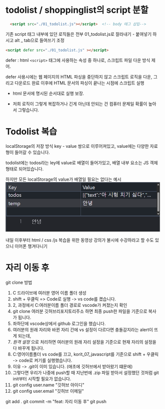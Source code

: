 # todolist / shoppinglist의 script 분할
``` html
  <script src="./01_todolist.js"></script>  <!-- body 태그 삽입-->
```
기존 script 태그 내부에 있던 로직들은 전부 01_todolist.js로 잘라내기 - 붙여넣기 하시고 alt _ tab으로 들여쓰기 조정

``` html
<script defer src="./01_todolist.js" ></script>
```
defer : html `<script>` 태그에 사용하는 속성 중 하나로, 스크립트 파일 다운 방식 제어.

defer 사용시에는 웹 페이지의 HTML 파싱을 중단하지 않고 스크립트 로직을 다운, 그리고 다운로드 완료 이후에 HTML 문서의 파싱이 끝나는 시점에 스크립트 실행

- html 문서에 명시된 순서대로 실행 보장.

- 저희 로직이 그렇게 복잡하거나 긴게 아닌데 안되는 건 컴퓨터 문제일 확률이 높아서 그렇습니다. 

# Todolist 복습
localStorage의 저장 방식
key - value 쌍으로 이루어져있고, value에는 다양한 자료형이 들어갈 수 있습니다.

todolist에는 todos라는 ley에 value로 배열이 들어가있고, 배열 내부 요소는 JS 객체 형태로 되어있습니다.

하지만 모든 localStorage의 value가 배열일 필요는 없다는 예시
![alt.text](./localStorage예시.png)

내일 이후부터 html / css /js 복습을 위한 동영상 강의가 불시에 수강하라고 할 수도 있으니 이어폰 챙겨다니기

# 자리 이동 후
git clone 방법
1. C 드라이브에 여러분 영어 이름 폴더 생성
2. shift + 우클릭 => Code로 실행 -> vs code를 켰습니다.
3. 2, 과정에서 C:여러분이름 폴더 경로로 vscode가 켜졌는지 확인
4. git clone 여러분 깃허브리포지토리주소 하면 최종 push한 파일을 기준으로 복사가 됩니다.
5. 좌하단에 vscode상에서 github 로그인을 했습니다.
  1. 여러분의 원래 자리와 바뀐 자리 간에 vs 설정이 다르다면 충돌감지라는 alert이 뜨게 되는데,
  2. _원격 설정_ 으로 처리하면 여러분의 원래 자리 설정을 기준으로 현재 자리의 설정을 다 바꾸게 됩니다.
6. C:영어이름폴더 vs code를 끄고, korit_07_javascript를 기준으로 shift + 우클릭 -> code로 켜기를 실행했습니다.
  1. 이유 -> .git이 이미 있습니다. (애초에 깃허브에서 받아왔기 떄문에)
  2. 그렇다면 우리가 나중에 push할 때 지난번에 .zip 파일 받아서 설정했던 것처럼 git init부터 시작할 필요가 없습니다.
  3. git config user.name "깃허브 아이디"
  4. git config user.email "깃허브 이메일"

git add .
git commit -m "feat: 자리 이동 후"
git push